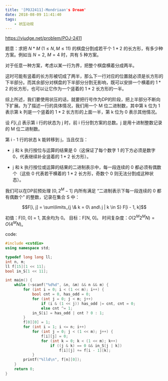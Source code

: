 ```yaml
---
title: '[POJ2411]-Mondriaan's Dream'
date: 2018-08-09 11:41:40
tags:
    - 状压动规
---
```


https://vjudge.net/problem/POJ-2411

题意：求把 $N * M$ ($1 \leq N, M \leq 11$) 的棋盘分割成若干个 $1 * 2$ 的长方形，有多少种方案。例如当 $N = 2$, $M = 4$ 时，共有 5 种方案。

对于任意一种方案，考虑以某一行为界，把整个棋盘横着分成两半。

这时可能有竖着的长方形被切成了两半，那么下一行对应的位置就必须是长方形的下半部分。而其余部分对棋盘的下半部分分割无影响，既可以安排一个横着的 $1 * 2$ 的长方形，也可以让它作为一个竖着的 $1 * 2$ 长方形的一半。

综上所述，我们要使用状压的话，就要把行号作为DP的阶段，把上半部分不断向下扩展。为了描述一行的具体情况，我们用一个 M 位二进制数，其中第 k 位为 1 表示第 k 列是一个竖着的 $1 * 2$ 长方形的上面一半，第 k 位为 0 表示其他情况。

设 $F[i, j]$ 表示第 i 行的状态为 j 时，前 i 行分割方案的总数。j 是用十进制整数记录的 M 位二进制数。

第 i - 1 行的状态 k 能转移到 j，当且仅当：

* j 和 k 执行按位与运算的结果是 0（这保证了每个数字 1 的下方必须是数字 0，代表继续补全竖着的 $1 * 2$ 长方形）。

* j 和 k 执行按位或运算的结果的二进制表示中，每一段连续的 0 都必须有偶数个（这些 0 代表若干横着的 $1 * 2$ 长方形，奇数个 0 则无法分割成这种状态）。

我们可以在DP前预处理 $[0, 2^M - 1]$ 内所有满足 “二进制表示下每一段连续的 0 都有偶数个” 的整数，记录在集合 S 中：

$$F[i, j] = \sum\limits_{j \& k = 0\ and\ j | k \in S} F[i - 1, k]$$

初值：F[0, 0] = 1, 其余均为 0。
目标：F[N, 0]。
时间复杂度：$O(2^M2^MN) = O(4^MN)$。

code:
``` c++
#include <cstdio>
using namespace std;

typedef long long ll;
int n, m;
ll f[15][1 << 11];
bool in_S[1 << 11];

int main() {
    while (~scanf("%d%d", &n, &m) && n && m) {
        for (int i = 0; i < (1 << m); i++) {
            bool cnt = 0, has_odd = 0;
            for (int j = 0; j < m; j++)
                if (i & (1 << j)) has_odd |= cnt, cnt = 0;
                else cnt ^= 1;
            in_S[i] = has_odd | cnt ? 0 : 1;
        }
        f[0][0] = 1;
        for (int i = 1; i <= n; i++)
            for (int j = 0; j < (1 << m); j++) {
                f[i][j] = 0;
                for (int k = 0; k < (1 << m); k++)
                    if ((j & k) == 0 && in_S[j | k])
                        f[i][j] += f[i - 1][k];
            }
        printf("%lld\n", f[n][0]);
    }
    return 0;
}
```